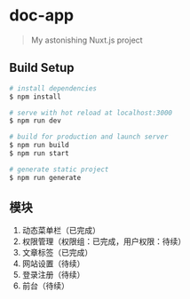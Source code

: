 # doc-app

> My astonishing Nuxt.js project

## Build Setup

```bash
# install dependencies
$ npm install

# serve with hot reload at localhost:3000
$ npm run dev

# build for production and launch server
$ npm run build
$ npm run start

# generate static project
$ npm run generate
```

## 模块

1. 动态菜单栏（已完成）
2. 权限管理（权限组：已完成，用户权限：待续）
3. 文章标签（已完成）
4. 网站设置（待续）
5. 登录注册（待续）
6. 前台（待续）